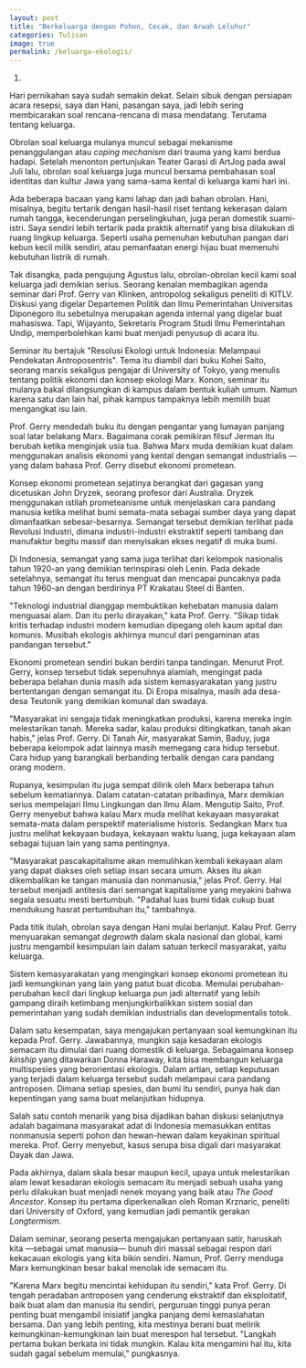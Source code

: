 ```yaml
---
layout: post
title: "Berkeluarga dengan Pohon, Cecak, dan Arwah Leluhur"
categories: Tulisan
image: true
permalink: /keluarga-ekologis/
---
```


1.
Hari pernikahan saya sudah semakin dekat. Selain sibuk dengan persiapan acara resepsi, saya dan Hani, pasangan saya, jadi lebih sering membicarakan soal rencana-rencana di masa mendatang. Terutama tentang keluarga.

Obrolan soal keluarga mulanya muncul sebagai mekanisme penanggulangan atau _coping mechanism_ dari trauma yang kami berdua hadapi. Setelah menonton pertunjukan Teater Garasi di ArtJog pada awal Juli lalu, obrolan soal keluarga juga muncul bersama pembahasan soal identitas dan kultur Jawa yang sama-sama kental di keluarga kami hari ini.

Ada beberapa bacaan yang kami lahap dan jadi bahan obrolan. Hani, misalnya, begitu tertarik dengan hasil-hasil riset tentang kekerasan dalam rumah tangga, kecenderungan perselingkuhan, juga peran domestik suami-istri. Saya sendiri lebih tertarik pada praktik alternatif yang bisa dilakukan di ruang lingkup keluarga. Seperti usaha pemenuhan kebutuhan pangan dari kebun kecil milik sendiri, atau pemanfaatan energi hijau buat memenuhi kebutuhan listrik di rumah.

Tak disangka, pada pengujung Agustus lalu, obrolan-obrolan kecil kami soal keluarga jadi demikian serius. Seorang kenalan membagikan agenda seminar dari Prof. Gerry van Klinken, antropolog sekaligus peneliti di KITLV. Diskusi yang digelar Departemen Politik dan Ilmu Pemerintahan Universitas Diponegoro itu sebetulnya merupakan agenda internal yang digelar buat mahasiswa. Tapi, Wijayanto, Sekretaris Program Studi Ilmu Pemerintahan Undip, memperbolehkan kami buat menjadi penyusup di acara itu.

Seminar itu bertajuk "Resolusi Ekologi untuk Indonesia: Melampaui Pendekatan Antroposentris". Tema itu diambil dari buku Kohei Saito, seorang marxis sekaligus pengajar di University of Tokyo, yang menulis tentang politik ekonomi dan konsep ekologi Marx. Konon, seminar itu mulanya bakal dilangsungkan di kampus dalam bentuk kuliah umum. Namun karena satu dan lain hal, pihak kampus tampaknya lebih memilih buat mengangkat isu lain.

Prof. Gerry mendedah buku itu dengan pengantar yang lumayan panjang soal latar belakang Marx. Bagaimana corak pemikiran filsuf Jerman itu berubah ketika menginjak usia tua. Bahwa Marx muda demikian kuat dalam menggunakan analisis ekonomi yang kental dengan semangat industrialis —yang dalam bahasa Prof. Gerry disebut ekonomi prometean.

Konsep ekonomi prometean sejatinya berangkat dari gagasan yang dicetuskan John Dryzek, seorang profesor dari Australia. Dryzek menggunakan istilah prometeanisme untuk menjelaskan cara pandang manusia ketika melihat bumi semata-mata sebagai sumber daya yang dapat dimanfaatkan sebesar-besarnya. Semangat tersebut demikian terlihat pada Revolusi Industri, dimana industri-industri ekstraktif seperti tambang dan manufaktur begitu massif dan menyisakan ekses negatif di muka bumi.

Di Indonesia, semangat yang sama juga terlihat dari kelompok nasionalis tahun 1920-an yang demikian terinspirasi oleh Lenin. Pada dekade setelahnya, semangat itu terus menguat dan mencapai puncaknya pada tahun 1960-an dengan berdirinya PT Krakatau Steel di Banten.

"Teknologi industrial dianggap membuktikan kehebatan manusia dalam menguasai alam. Dan itu perlu dirayakan," kata Prof. Gerry. "Sikap tidak kritis terhadap industri modern kemudian dipegang oleh kaum apital dan komunis. Musibah ekologis akhirnya muncul dari pengaminan atas pandangan tersebut."

Ekonomi prometean sendiri bukan berdiri tanpa tandingan. Menurut Prof. Gerry, konsep tersebut tidak sepenuhnya alamiah, mengingat pada beberapa belahan dunia masih ada sistem kemasyarakatan yang justru bertentangan dengan semangat itu. Di Eropa misalnya, masih ada desa-desa Teutonik yang demikian komunal dan swadaya.

"Masyarakat ini sengaja tidak meningkatkan produksi, karena mereka ingin melestarikan tanah. Mereka sadar, kalau produksi ditingkatkan, tanah akan habis," jelas Prof. Gerry. Di Tanah Air, masyarakat Samin, Baduy, juga beberapa kelompok adat lainnya masih memegang cara hidup tersebut. Cara hidup yang barangkali berbanding terbalik dengan cara pandang orang modern.

Rupanya, kesimpulan itu juga sempat dilirik oleh Marx beberapa tahun sebelum kematiannya. Dalam catatan-catatan pribadinya, Marx demikian serius mempelajari Ilmu Lingkungan dan Ilmu Alam. Mengutip Saito, Prof. Gerry menyebut bahwa kalau Marx muda melihat kekayaan masyarakat semata-mata dalam perspektif materialisme historis. Sedangkan Marx tua justru melihat kekayaan budaya, kekayaan waktu luang, juga kekayaan alam sebagai tujuan lain yang sama pentingnya.

"Masyarakat pascakapitalisme akan memulihkan kembali kekayaan alam yang dapat diakses oleh setiap insan secara umum. Akses itu akan dikembalikan ke tangan manusia dan nonmanusia," jelas Prof. Gerry. Hal tersebut menjadi antitesis dari semangat kapitalisme yang meyakini bahwa segala sesuatu mesti bertumbuh. "Padahal luas bumi tidak cukup buat mendukung hasrat pertumbuhan itu," tambahnya.

Pada titik itulah, obrolan saya dengan Hani mulai berlanjut. Kalau Prof. Gerry menyuarakan semangat _degrowth_ dalam skala nasional dan global, kami justru mengambil kesimpulan lain dalam satuan terkecil masyarakat, yaitu keluarga.

Sistem kemasyarakatan yang mengingkari konsep ekonomi prometean itu jadi kemungkinan yang lain yang patut buat dicoba. Memulai perubahan-perubahan kecil dari lingkup keluarga pun jadi alternatif yang lebih gampang diraih ketimbang menjungkirbalikkan sistem sosial dan pemerintahan yang sudah demikian industrialis dan developmentalis totok.

Dalam satu kesempatan, saya mengajukan pertanyaan soal kemungkinan itu kepada Prof. Gerry. Jawabannya, mungkin saja kesadaran ekologis semacam itu dimulai dari ruang domestik di keluarga. Sebagaimana konsep _kinship_ yang ditawarkan Donna Haraway, kita bisa membangun keluarga multispesies yang berorientasi ekologis. Dalam artian, setiap keputusan yang terjadi dalam keluarga tersebut sudah melampaui cara pandang antroposen. Dimana setiap spesies, dan bumi itu sendiri, punya hak dan kepentingan yang sama buat melanjutkan hidupnya.

Salah satu contoh menarik yang bisa dijadikan bahan diskusi selanjutnya adalah bagaimana masyarakat adat di Indonesia memasukkan entitas nonmanusia seperti pohon dan hewan-hewan dalam keyakinan spiritual mereka. Prof. Gerry menyebut, kasus serupa bisa digali dari masyarakat Dayak dan Jawa.

Pada akhirnya, dalam skala besar maupun kecil, upaya untuk melestarikan alam lewat kesadaran ekologis semacam itu menjadi sebuah usaha yang perlu dilakukan buat menjadi nenek moyang yang baik atau _The Good Ancestor_. Konsep itu pertama diperkenalkan oleh Roman Krznaric, peneliti dari University of Oxford, yang kemudian jadi pemantik gerakan _Longtermism_.

Dalam seminar, seorang peserta mengajukan pertanyaan satir, haruskah kita —sebagai umat manusia— bunuh diri massal sebagai respon dari kekacauan ekologis yang kita bikin sendiri. Namun, Prof. Gerry menduga Marx kemungkinan besar bakal menolak ide semacam itu.

"Karena Marx begitu mencintai kehidupan itu sendiri," kata Prof. Gerry. Di tengah peradaban antroposen yang cenderung ekstraktif dan eksploitatif, baik buat alam dan manusia itu sendiri, perguruan tinggi punya peran penting buat mengambil inisiatif jangka panjang demi kemaslahatan bersama. Dan yang lebih penting, kita mestinya berani buat melirik kemungkinan-kemungkinan lain buat merespon hal tersebut. "Langkah pertama bukan berkata ini tidak mungkin. Kalau kita mengamini hal itu, kita sudah gagal sebelum memulai," pungkasnya.
